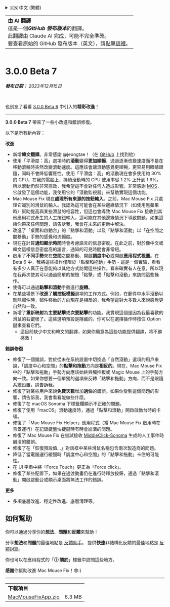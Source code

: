 <details>
<summary>🇨🇳 中文 (繁體)</summary>

[🇬🇧 English (GitHub)](https://github.com/noah-nuebling/mac-mouse-fix/releases/tag/3.0.0-Beta-7)\
[🇦🇩 Català](https://redirect.macmousefix.com/?target=mmf-release&tag=3.0.0-Beta-7&locale=ca)\
[🇩🇪 Deutsch](https://redirect.macmousefix.com/?target=mmf-release&tag=3.0.0-Beta-7&locale=de)\
[🇪🇸 Español](https://redirect.macmousefix.com/?target=mmf-release&tag=3.0.0-Beta-7&locale=es)\
[🇫🇷 Français](https://redirect.macmousefix.com/?target=mmf-release&tag=3.0.0-Beta-7&locale=fr)\
[🇮🇩 Indonesia](https://redirect.macmousefix.com/?target=mmf-release&tag=3.0.0-Beta-7&locale=id)\
[🇮🇹 Italiano](https://redirect.macmousefix.com/?target=mmf-release&tag=3.0.0-Beta-7&locale=it)\
[🇭🇺 Magyar](https://redirect.macmousefix.com/?target=mmf-release&tag=3.0.0-Beta-7&locale=hu)\
[🇳🇱 Nederlands](https://redirect.macmousefix.com/?target=mmf-release&tag=3.0.0-Beta-7&locale=nl)\
[🇵🇱 Polski](https://redirect.macmousefix.com/?target=mmf-release&tag=3.0.0-Beta-7&locale=pl)\
[🇧🇷 Português (Brasil)](https://redirect.macmousefix.com/?target=mmf-release&tag=3.0.0-Beta-7&locale=pt-BR)\
[🇵🇹 Português (Portugal)](https://redirect.macmousefix.com/?target=mmf-release&tag=3.0.0-Beta-7&locale=pt-PT)\
[🇷🇴 Română](https://redirect.macmousefix.com/?target=mmf-release&tag=3.0.0-Beta-7&locale=ro)\
[🇸🇪 Svenska](https://redirect.macmousefix.com/?target=mmf-release&tag=3.0.0-Beta-7&locale=sv)\
[🇻🇳 Tiếng Việt](https://redirect.macmousefix.com/?target=mmf-release&tag=3.0.0-Beta-7&locale=vi)\
[🇹🇷 Türkçe](https://redirect.macmousefix.com/?target=mmf-release&tag=3.0.0-Beta-7&locale=tr)\
[🇨🇿 Čeština](https://redirect.macmousefix.com/?target=mmf-release&tag=3.0.0-Beta-7&locale=cs)\
[🇬🇷 Ελληνικά](https://redirect.macmousefix.com/?target=mmf-release&tag=3.0.0-Beta-7&locale=el)\
[🇷🇺 Русский](https://redirect.macmousefix.com/?target=mmf-release&tag=3.0.0-Beta-7&locale=ru)\
[🇺🇦 Українська](https://redirect.macmousefix.com/?target=mmf-release&tag=3.0.0-Beta-7&locale=uk)\
[🇮🇱 עברית](https://redirect.macmousefix.com/?target=mmf-release&tag=3.0.0-Beta-7&locale=he)\
[🇸🇦 العربية](https://redirect.macmousefix.com/?target=mmf-release&tag=3.0.0-Beta-7&locale=ar)\
[🇮🇳 हिन्दी](https://redirect.macmousefix.com/?target=mmf-release&tag=3.0.0-Beta-7&locale=hi)\
[🇹🇭 ไทย](https://redirect.macmousefix.com/?target=mmf-release&tag=3.0.0-Beta-7&locale=th)\
[🇨🇳 中文 (简体)](https://redirect.macmousefix.com/?target=mmf-release&tag=3.0.0-Beta-7&locale=zh-Hans)\
**🇨🇳 中文 (繁體)**\
[🇭🇰 中文（香港)](https://redirect.macmousefix.com/?target=mmf-release&tag=3.0.0-Beta-7&locale=zh-HK)\
[🇯🇵 日本語](https://redirect.macmousefix.com/?target=mmf-release&tag=3.0.0-Beta-7&locale=ja)\
[🇰🇷 한국어](https://redirect.macmousefix.com/?target=mmf-release&tag=3.0.0-Beta-7&locale=ko)\
[Help translate Mac Mouse Fix to different languages!](https://github.com/noah-nuebling/mac-mouse-fix/discussions/731)
</details>
<table align=><td>
<b>由 AI 翻譯</b><br>
這是一個<b><em>GitHub 發布版本</em></b>的翻譯。<br>
此翻譯由 Claude AI 完成，可能不完全準確。<br>
要查看原始的 GitHub 發布版本（英文），請<a href="https://github.com/noah-nuebling/mac-mouse-fix/releases/tag/3.0.0-Beta-7">點擊這裡</a>。
</td></table>

<table></table>

# 3.0.0 Beta 7
***發布日期：** 2023年12月15日*

<br>

也別忘了看看 [3.0.0 Beta 6](https://github.com/noah-nuebling/mac-mouse-fix/releases/tag/3.0.0-Beta-6) 中引入的**精彩改進**！


---

**3.0.0 Beta 7** 帶來了一些小改進和錯誤修復。

以下是所有新內容：

**改進**

- 新增**韓文翻譯**。非常感謝 @jeongtae！（在 [GitHub](https://github.com/jeongtae) 上找到他）
- 使用「平滑度：高」選項時的**滾動**變得**更加順暢**，通過逐漸改變速度而不是在移動滾輪時突然改變滾動速度。這應該會讓滾動感覺更順暢，更容易用眼睛跟隨，同時不會降低響應性。使用「平滑度：高」的滾動現在會多使用約 30% 的 CPU，在我的電腦上，持續滾動時的 CPU 使用率從 1.2% 上升到 1.6%。所以滾動仍然非常高效，我希望這不會對任何人造成影響。非常感謝 [MOS](https://mos.caldis.me/)，它啟發了這個功能，我使用它的「滾動監視器」來幫助實現這個功能。
- Mac Mouse Fix 現在**處理所有來源的按鈕輸入**。之前，Mac Mouse Fix 只處理它識別的滑鼠的輸入。我認為這可能會在某些邊緣情況下（如使用黑蘋果時）幫助提高與某些滑鼠的相容性，但這也會導致 Mac Mouse Fix 接收到其他應用程式產生的人工按鈕輸入，這可能在其他邊緣情況下導致問題。如果這給你帶來任何問題，請告訴我，我會在未來的更新中解決。
- 改進了「桌面和啟動台」的「點擊和滾動」以及「點擊和滾動」以「在空間之間移動」手勢的感覺和流暢度。
- 現在在計算**通知顯示時間**時會考慮語言的信息密度。在此之前，對於像中文或韓文這樣信息密度高的語言，通知的可見時間會非常短。
- 啟用了**不同手勢**來在**空間**之間移動、開啟**調度中心**或開啟**應用程式視圖**。在 Beta 6 中，我將這些操作僅限於「點擊和拖動」手勢 - 這是一個實驗，看看有多少人真正在意能夠以其他方式訪問這些操作。看來確實有人在意，所以現在我再次使其可以通過簡單的按鈕「點擊」或「點擊和滾動」來訪問這些操作。
- 使得可以通過**點擊和滾動**手勢進行**旋轉**。
- 在某些場景下**改進**了**觸控板模擬**選項的工作方式。例如，在郵件中水平滾動以刪除郵件時，郵件移動的方向現在是相反的，我希望這對大多數人來說感覺更自然和一致。
- 新增了**重新映射**為**主要點擊**或**次要點擊**的功能。我實現這個是因為我最喜歡的滑鼠的右鍵壞了。這些選項預設是隱藏的。你可以在選擇操作時按住 Option 鍵來查看它們。
  - 這目前缺少中文和韓文的翻譯，如果你願意為這些功能提供翻譯，將不勝感激！

**錯誤修復**

- 修復了一個錯誤，對於從未在系統設置中切換過「自然滾動」選項的用戶來說，「調度中心和空間」的**點擊和拖動**方向是**相反的**。現在，Mac Mouse Fix 中的「點擊和拖動」手勢方向應該始終與觸控板或 Magic Mouse 上的手勢方向一致。如果你想要一個單獨的選項來反轉「點擊和拖動」方向，而不是跟隨系統設置，請告訴我。
- 修復了對某些用戶來說**免費天數**增加**過快**的錯誤。如果你受到這個問題的影響，請告訴我，我會看看能做些什麼。
- 修復了在 macOS Sonoma 下標籤欄顯示不正確的問題。
- 修復了使用「macOS」滾動速度時，通過「點擊和滾動」開啟啟動台時的卡頓。
- 修復了「Mac Mouse Fix Helper」應用程式（當 Mac Mouse Fix 啟用時在背景運行）在記錄鍵盤快捷鍵時有時會崩潰的問題。
- 修復了 Mac Mouse Fix 在嘗試接收 [MiddleClick-Sonoma](https://github.com/artginzburg/MiddleClick-Sonoma) 生成的人工事件時崩潰的錯誤。
- 修復了在「恢復預設值...」對話框中某些滑鼠名稱包含兩次製造商的問題。
- 降低了當電腦運行緩慢時「調度中心和空間」的「點擊和拖動」卡住的可能性。
- 在 UI 字串中將「Force Touch」更正為「Force click」。
- 修復了某些配置下，如果在過渡動畫仍在進行時釋放按鈕，通過「點擊和滾動」開啟啟動台或顯示桌面將無法工作的錯誤。


**更多**

- 多項底層改進、穩定性改進、底層清理等。

## 如何幫助

你可以通過分享你的**想法**、**問題**和**反饋**來幫助！

分享**想法**和**問題**的最佳地點是 [反饋助手](https://noah-nuebling.github.io/mac-mouse-fix-feedback-assistant/?type=bug-report)。
提供**快速**非結構化反饋的最佳地點是 [反饋討論](https://github.com/noah-nuebling/mac-mouse-fix/discussions/366)。

你也可以在應用程式的「**ⓘ 關於**」標籤中訪問這些地方。

**感謝**你幫助改進 Mac Mouse Fix！😎:)

---

<table align="start">
<tr>
    <td colspan=2>
        <b>下載項目</b>
    </td>
</tr>
<tr>
    <td><a href="https://github.com/noah-nuebling/mac-mouse-fix/releases/download/3.0.0-Beta-7/MacMouseFixApp.zip">MacMouseFixApp.zip</a></td>
    <td>6.3 MB</td>
</tr>
</table>
